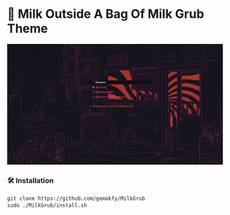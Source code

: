 # 🥛 Milk Outside A Bag Of Milk Grub Theme

![Showcase](./preview.png)

### 🛠️ Installation

```
git clone https://github.com/gemakfy/MilkGrub
sudo ./MilkGrub/install.sh
```
